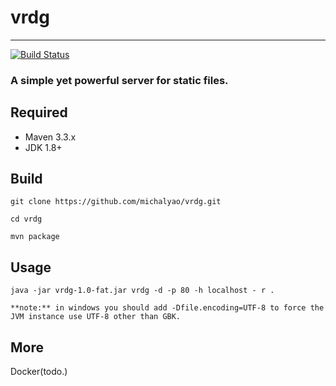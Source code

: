 # vrdg
---------------------------------------------
[![Build Status](https://travis-ci.org/michalyao/vrdg.svg?branch=master)](https://travis-ci.org/michalyao/vrdg)

### A simple yet powerful server for static files.

## Required
- Maven 3.3.x
- JDK 1.8+

## Build
``` shell
git clone https://github.com/michalyao/vrdg.git

cd vrdg

mvn package
```

## Usage

``` shell
java -jar vrdg-1.0-fat.jar vrdg -d -p 80 -h localhost - r .

**note:** in windows you should add -Dfile.encoding=UTF-8 to force the JVM instance use UTF-8 other than GBK.
```

## More
Docker(todo.)
